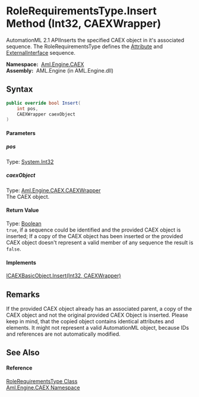 RoleRequirementsType.Insert Method (Int32, CAEXWrapper)
=======================================================
AutomationML 2.1 APIInserts the specified CAEX object in it's associated sequence. The RoleRequirementsType defines the [Attribute][1] and [ExternalInterface][2] sequence.

  **Namespace:**  [Aml.Engine.CAEX][3]  
  **Assembly:**  AML.Engine (in AML.Engine.dll)

Syntax
------

```csharp
public override bool Insert(
	int pos,
	CAEXWrapper caexObject
)
```

#### Parameters

##### *pos*
Type: [System.Int32][4]  


##### *caexObject*
Type: [Aml.Engine.CAEX.CAEXWrapper][5]  
The CAEX object.

#### Return Value
Type: [Boolean][6]  
`true`, if a sequence could be identified and the provided CAEX object is inserted; If a copy of the CAEX object has been inserted or the provided CAEX object doesn't represent a valid member of any sequence the result is `false`. 
#### Implements
[ICAEXBasicObject.Insert(Int32, CAEXWrapper)][7]  


Remarks
-------
 If the provided CAEX object already has an associated parent, a copy of the CAEX object and not the original provided CAEX Object is inserted. Please keep in mind, that the copied object contains identical attributes and elements. It might not represent a valid AutomationML object, because IDs and references are not automatically modified. 

See Also
--------

#### Reference
[RoleRequirementsType Class][8]  
[Aml.Engine.CAEX Namespace][3]  

[1]: Attribute.md
[2]: ExternalInterface.md
[3]: ../README.md
[4]: https://docs.microsoft.com/dotnet/api/system.int32
[5]: ../CAEXWrapper/README.md
[6]: https://docs.microsoft.com/dotnet/api/system.boolean
[7]: ../ICAEXBasicObject/Insert_1.md
[8]: README.md
[9]: https://www.automationml.org
[10]: ../../icons/logoShade.png